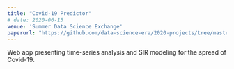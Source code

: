 ```yaml
---
title: "Covid-19 Predictor"
# date: 2020-06-15
venue: 'Summer Data Science Exchange'
paperurl: "https://github.com/data-science-era/2020-projects/tree/master/covid-predictor"
---
```

Web app presenting time-series analysis and SIR modeling for the spread of Covid-19.